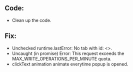 ## Code:

- Clean up the code.

## Fix:

- Unchecked runtime.lastError: No tab with id: <<tab id>>.
- Uncaught (in promise) Error: This request exceeds the MAX_WRITE_OPERATIONS_PER_MINUTE quota.
- clickText animation animate everytime popup is opened.

